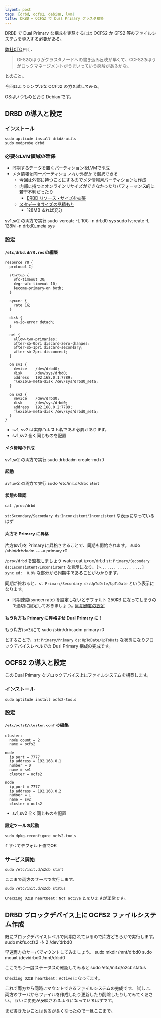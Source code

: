 ```yaml
---
layout: post
tags: [drbd, ocfs2, debian, lvm]
title: DRBD + OCFS2 で Dual Primary クラスタ構築
---
```


DRBD で Dual Primary な構成を実現するには [OCFS2](http://bit.ly/iZ2N4Z) か [GFS2](http://red.ht/k2CYeG) 等のファイルシステムを導入する必要がある。

[弊社](http://fujisan.co.jp/)[CTO](http://twitter.com/akamiya)曰く、
> GFS2のほうがクラスタノードへの書き込み反映が早くて、OCFS2のほうがロックマネージメントがうまいっていう感触があるかな。

とのこと。

今回はよりシンプルな OCFS2 の方を試してみる。

OSはいつものとおり Debian です。

## DRBD の導入と設定

### インストール
    sudo aptitude install drbd8-utils
    sudo modprobe drbd

### 必要なLVM領域の確保
- 同期するデータを置くパーティションをLVMで作成
- メタ情報を同一パーティション内か外部かで選択できる
  - 今回は外部に持つことにするのでメタ情報用パーティションも作成
  - 内部に持つとオンラインリサイズができなかったりパフォーマンス的に若干不利だったり
    - [DRBD リソース・サイズを拡張](http://bit.ly/jMWKe1)
  - [メタデータサイズの見積もり](http://bit.ly/mgVetG)
    - 128MB あれば充分


sv1,sv2 の両方で実行
    sudo lvcreate -L 10G -n drbd0 sys
    sudo lvcreate -L 128M -n drbd0_meta sys

### 設定
#### `/etc/drbd.d/r0.res` の編集
    resource r0 {
      protocol C;
    
      startup {
        wfc-timeout 30;
        degr-wfc-timeout 10;
        become-primary-on both;
      }
    
      syncer {
        rate 1G;
      }
    
      disk {
        on-io-error detach;
      }
    
      net {
        allow-two-primaries;
        after-sb-0pri discard-zero-changes;
        after-sb-1pri discard-secondary;
        after-sb-2pri disconnect;
      }
    
      on sv1 {
        device    /dev/drbd0;
        disk      /dev/sys/drbd0;
        address   192.168.0.1:7789;
        flexible-meta-disk /dev/sys/drbd0_meta;
      }
      
      on sv2 {
        device    /dev/drbd0;
        disk      /dev/sys/drbd0;
        address   192.168.0.2:7789;
        flexible-meta-disk /dev/sys/drbd0_meta;
      } 
    }

- sv1, sv2 は実際のホスト名である必要があります。
- sv1,sv2 全く同じものを配置

#### メタ情報の作成
sv1,sv2 の両方で実行
    sudo drbdadm create-md r0

#### 起動
sv1,sv2 の両方で実行
    sudo /etc/init.d/drbd start

#### 状態の確認
    cat /proc/drbd

`st:Secondary/Secondary ds:Inconsistent/Inconsistent` な表示になっているはず

#### 片方を Primary に昇格
片方(sv1)を Primary に昇格させることで、同期も開始されます。
    sudo /sbin/drbdadm -- -o primary r0

`/proc/drbd` を監視しましょう
    watch cat /proc/drbd
`st:Primary/Secondary ds:Inconsistent/Inconsistent` な表示になり、`[>...................] sync'ed:  0.9%` な部分から同期中であることがわかります。

同期が終わると、`st:Primary/Secondary ds:UpToDate/UpToDate` という表示になります。

- 同期速度(syncer rate) を設定しないとデフォルト 250KB になってしまうので適切に設定しておきましょう。[同期速度の設定](http://bit.ly/kdf1Cq)

#### もう片方も Primary に昇格させ Dual Primary に！
もう片方(sv2)にて
    sudo /sbin/drbdadm primary r0

とすることで、`st:Primary/Primary ds:UpToDate/UpToDate` な状態になりブロックデバイスレベルでの Dual Primary 構成の完成です。

## OCFS2 の導入と設定
この Dual Primary なブロックデバイス上にファイルシステムを構築します。

### インストール
    sudo aptitude install ocfs2-tools


### 設定

#### `/etc/ocfs2/cluster.conf` の編集
    cluster:
      node_count = 2
      name = ocfs2
    
    node:
      ip_port = 7777
      ip_address = 192.168.0.1
      number = 0
      name = sv1
      cluster = ocfs2
    
    node:
      ip_port = 7777
      ip_address = 192.168.0.2
      number = 1
      name = sv2
      cluster = ocfs2

- sv1,sv2 全く同じものを配置

#### 設定ツールの起動
    sudo dpkg-reconfigure ocfs2-tools

↑すべてデフォルト値でOK

### サービス開始
    sudo /etc/init.d/o2cb start
ここまで両方のサーバで実行します。

    sudo /etc/init.d/o2cb status

`Checking O2CB heartbeat: Not active` となりますが正常です。

## DRBD ブロックデバイス上に OCFS2 ファイルシステム作成
既にブロックデバイスレベルで同期されているので片方どちらかで実行します。
    sudo mkfs.ocfs2 -N 2 /dev/drbd0

早速両方のサーバでマウントしてみましょう。
    sudo mkdir /mnt/drbd0
    sudo mount /dev/drbd0 /mnt/drbd0

ここでもう一度ステータスの確認してみると
    sudo /etc/init.d/o2cb status

`Checking O2CB heartbeat: Active` になってます。

これで両方から同時にマウントできるファイルシステムの完成です。
試しに、両方のサーバからファイルを作成したり更新したり削除したりしてみてください。
互いに変更が反映されるようになっているはずです。

まだ書きたいことはあるが長くなったので一旦ここまで。
